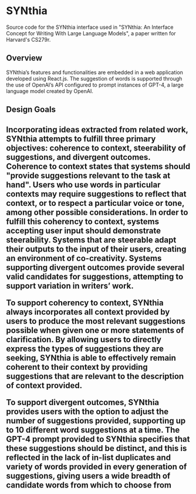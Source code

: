 <h1>SYNthia</h1>
Source code for the SYNthia interface used in "SYNthia: An Interface Concept for Writing With Large Language Models", a paper written for Harvard's CS279r.

<h2>Overview</h2>
SYNthia’s features and functionalities are embedded in a web application developed using React.js. The suggestion of words is
supported through the use of OpenAI’s API configured to prompt instances of GPT-4, a large language model created by OpenAI.

<h2>Design Goals<h2/>
Incorporating ideas extracted from related work, SYNthia attempts to fulfill three primary objectives: coherence to context,
steerability of suggestions, and divergent outcomes. Coherence to context states that systems
should "provide suggestions relevant to the task at hand". Users who use words in particular contexts may require suggestions
to reflect that context, or to respect a particular voice or tone, among other possible considerations. In order to fulfill this coherency
to context, systems accepting user input should demonstrate steerability. Systems that are steerable adapt their outputs to the
input of their users, creating an environment of co-creativity. Systems supporting divergent outcomes provide several valid
candidates for suggestions, attempting to support variation in writers’ work.

To support coherency to context, SYNthia always incorporates all context provided by users to produce the most relevant
suggestions possible when given one or more statements of clarification. By allowing users to directly express the types of
suggestions they are seeking, SYNthia is able to effectively remain coherent to their context by providing suggestions that are
relevant to the description of context provided.

To support divergent outcomes, SYNthia provides users with the option to adjust the number of suggestions provided, supporting
up to 10 different word suggestions at a time. The GPT-4 prompt provided to SYNthia specifies that these suggestions should be
distinct, and this is reflected in the lack of in-list duplicates and variety of words provided in every generation of suggestions,
giving users a wide breadth of candidate words from which to choose from
